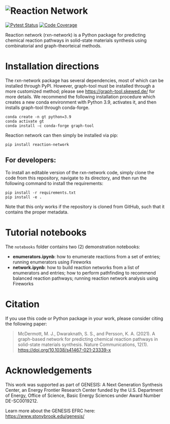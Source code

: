# ![Reaction Network](docs/images/logo.png)

[![Pytest Status](https://github.com/GENESIS-EFRC/reaction-network/workflows/testing/badge.svg)](https://github.com/GENESIS-EFRC/reaction-network/actions?query=workflow%3Atesting)
[![Code Coverage](https://codecov.io/gh/GENESIS-EFRC/reaction-network/branch/main/graph/badge.svg)](https://codecov.io/gh/GENESIS-EFRC/reaction-network)

Reaction network (rxn-network) is a Python package for predicting chemical reaction
pathways in solid-state materials synthesis using combinatorial and graph-theorteical methods.

# Installation directions

The rxn-network package has several dependencies, most of which can be installed
through PyPI. However, graph-tool must be installed through a more customized method;
please see https://graph-tool.skewed.de/ for more details. We recommend the
following installation procedure which creates a new conda environment with Python 3.9,
activates it, and then installs graph-tool through conda-forge.

```properties
conda create -n gt python=3.9
conda activate gt
conda install -c conda-forge graph-tool
```

Reaction network can then simply be installed via pip:

```properties
pip install reaction-network
```

## For developers: 
To install an editable version of the rxn-network code, simply clone the
code from this repository, navigate to its directory, and then run the
following command to install the requirements:

```properties
pip install -r requirements.txt
pip install -e .
```

Note that this only works if the repository is cloned from GitHub, such that it contains
the proper metadata.

# Tutorial notebooks

The `notebooks` folder contains two (2) demonstration notebooks: 
- **enumerators.ipynb**: how to enumerate reactions from a set of entries; running
  enumerators using Fireworks
- **network.ipynb**: how to build reaction networks from a list of enumerators and
  entries; how to perform pathfinding to recommend balanced reaction pathways; running
  reaction network analysis using Fireworks

# Citation 

If you use this code or Python package in your work, please consider citing the following paper:

> McDermott, M. J., Dwaraknath, S. S., and Persson, K. A. (2021). A graph-based network for predicting chemical reaction pathways in solid-state materials synthesis. Nature Communications, 12(1). https://doi.org/10.1038/s41467-021-23339-x


# Acknowledgements

This work was supported as part of GENESIS: A Next Generation Synthesis Center, an
Energy Frontier Research Center funded by the U.S. Department of Energy, Office of
Science, Basic Energy Sciences under Award Number DE-SC0019212.

Learn more about the GENESIS EFRC here: https://www.stonybrook.edu/genesis/
